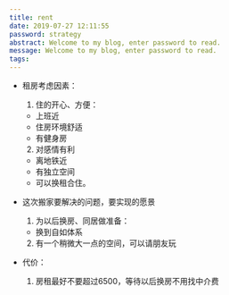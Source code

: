 ```yaml
---
title: rent
date: 2019-07-27 12:11:55
password: strategy
abstract: Welcome to my blog, enter password to read.
message: Welcome to my blog, enter password to read.
tags:
---
```


* 租房考虑因素：
  1. 住的开心、方便：
    * 上班近
    * 住房环境舒适
    * 有健身房
  2. 对感情有利
    * 离地铁近
    * 有独立空间
    * 可以换租合住。

* 这次搬家要解决的问题，要实现的愿景
  1. 为以后换房、同居做准备：
    * 换到自如体系
  2. 有一个稍微大一点的空间，可以请朋友玩

* 代价：
  1. 房租最好不要超过6500，等待以后换房不用找中介费
